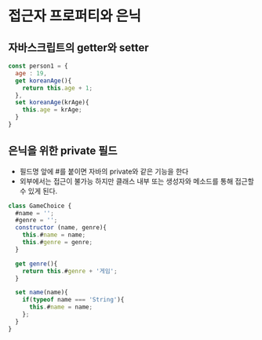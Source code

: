 # 접근자 프로퍼티와 은닉

## 자바스크립트의 getter와 setter

```Javascript
const person1 = {
  age : 19,
  get koreanAge(){
    return this.age + 1;
  },
  set koreanAge(krAge){
    this.age = krAge;
  }
}
```

## 은닉을 위한 private 필드
- 필드명 앞에 #를 붙이면 자바의 private와 같은 기능을 한다
- 외부에서는 접근이 불가능 하지만 클래스 내부 또는 생성자와 메소드를 통해 접근할 수 있게 된다.
```Javascript
class GameChoice {
  #name = '';
  #genre = '';
  constructor (name, genre){
    this.#name = name;
    this.#genre = genre;
  }

  get genre(){
    return this.#genre + '게임';
  }

  set name(name){
    if(typeof name === 'String'){
      this.#name = name;
    };
  }
}
```
